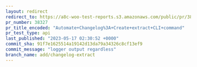 ```yaml
---
layout: redirect
redirect_to: https://a8c-woo-test-reports.s3.amazonaws.com/public/pr/38327/api/index.html
pr_number: 38327
pr_title_encoded: "Automate+Changelog%3A+Create+extract+CLI+command"
pr_test_type: api
last_published: "2023-05-17 02:30:52 +0000"
commit_sha: 91f7e1625514a19142d13da79a34326c8cf13ef9
commit_message: "logger output regardless"
branch_name: add/changelog-extract
---
```


